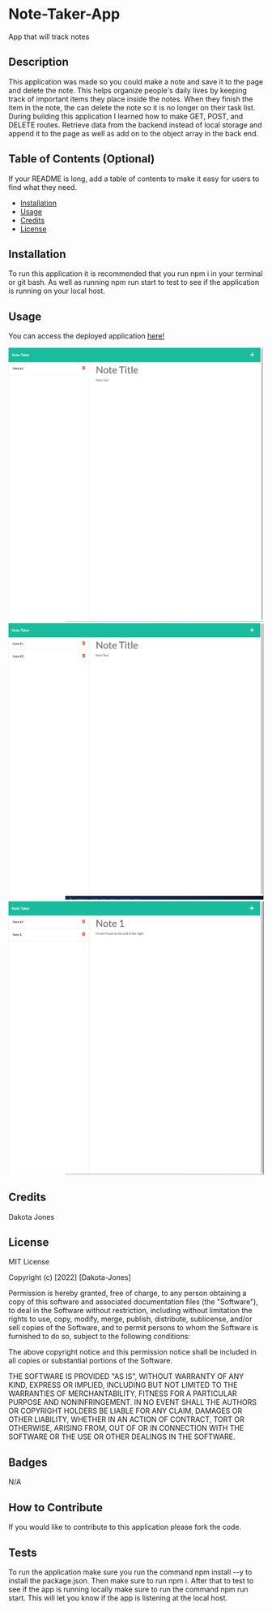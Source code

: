 # Note-Taker-App

App that will track notes

## Description

This application was made so you could make a note and save it to the page and delete the note. This helps organize people's daily lives by keeping track of important items they place inside the notes. When they finish the item in the note, the can delete the note so it is no longer on their task list. During building this application I learned how to make GET, POST, and DELETE routes. Retrieve data from the backend instead of local storage and append it to the page as well as add on to the object array in the back end.

## Table of Contents (Optional)

If your README is long, add a table of contents to make it easy for users to find what they need.

- [Installation](#installation)
- [Usage](#usage)
- [Credits](#credits)
- [License](#license)

## Installation

To run this application it is recommended that you run npm i in your terminal or git bash. As well as running npm run start to test to see if the application is running on your local host.

## Usage

You can access the deployed application [here!](https://dj-note-taking-app.herokuapp.com/)

![Note 1 added to left hand column](./public/assets/images/Note%201%20appending%20to%20left%20hand%20column.png)
![Note 2 added to left hand column](./public/assets/images/Note%202%20appending%20to%20left%20hand%20column.png)
![Note description being displayed](./public/assets/images/Note%20descripting%20appending%20to%20right%20hand%20column.png)

## Credits

Dakota Jones

## License

MIT License

Copyright (c) [2022] [Dakota-Jones]

Permission is hereby granted, free of charge, to any person obtaining a copy
of this software and associated documentation files (the "Software"), to deal
in the Software without restriction, including without limitation the rights
to use, copy, modify, merge, publish, distribute, sublicense, and/or sell
copies of the Software, and to permit persons to whom the Software is
furnished to do so, subject to the following conditions:

The above copyright notice and this permission notice shall be included in all
copies or substantial portions of the Software.

THE SOFTWARE IS PROVIDED "AS IS", WITHOUT WARRANTY OF ANY KIND, EXPRESS OR
IMPLIED, INCLUDING BUT NOT LIMITED TO THE WARRANTIES OF MERCHANTABILITY,
FITNESS FOR A PARTICULAR PURPOSE AND NONINFRINGEMENT. IN NO EVENT SHALL THE
AUTHORS OR COPYRIGHT HOLDERS BE LIABLE FOR ANY CLAIM, DAMAGES OR OTHER
LIABILITY, WHETHER IN AN ACTION OF CONTRACT, TORT OR OTHERWISE, ARISING FROM,
OUT OF OR IN CONNECTION WITH THE SOFTWARE OR THE USE OR OTHER DEALINGS IN THE
SOFTWARE.

## Badges

N/A

## How to Contribute

If you would like to contribute to this application please fork the code.

## Tests

To run the application make sure you run the command npm install --y to install the package.json. Then make sure to run npm i. After that to test to see if the app is running locally make sure to run the command npm run start. This will let you know if the app is listening at the local host.
